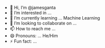 - 👋 Hi, I’m @jamesganta
- 👀 I’m interested in ... 
- 🌱 I’m currently learning ... Machine Learning
- 💞️ I’m looking to collaborate on ...
- 📫 How to reach me ...
- 😄 Pronouns: ... He/Him
- ⚡ Fun fact: ... 

<!---
jamesganta/jamesganta is a ✨ special ✨ repository because its `README.md` (this file) appears on your GitHub profile.
You can click the Preview link to take a look at your changes.
--->
